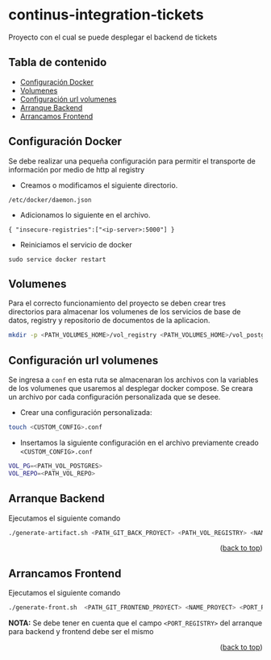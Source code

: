 
<a name="readme-top"></a>
# continus-integration-tickets
Proyecto con el cual se puede desplegar el backend de tickets

## Tabla de contenido
* [Configuración Docker](#configuración-docker)
* [Volumenes](#volumenes)
* [Configuración url volumenes](#configuración-url-volumenes)
* [Arranque Backend](#arranque-backend)
* [Arrancamos Frontend](#arrancamos-frontend)

## Configuración Docker
Se debe realizar una pequeña configuración para permitir el transporte de información por medio de http al registry

* Creamos o modificamos el siguiente directorio.
```
/etc/docker/daemon.json
```
* Adicionamos lo siguiente en el archivo.
```
{ "insecure-registries":["<ip-server>:5000"] }
``` 
* Reiniciamos el servicio de docker
```
sudo service docker restart
```
## Volumenes
Para el correcto funcionamiento del proyecto se deben crear tres directorios para almacenar los volumenes de los servicios de base de datos, registry y repositorio de documentos de la aplicacion.

```bash
mkdir -p <PATH_VOLUMES_HOME>/vol_registry <PATH_VOLUMES_HOME>/vol_postgresql <PATH_VOLUMES_HOME>/vol_repository
```

## Configuración url volumenes
Se ingresa a ``` conf ``` en esta ruta se almacenaran los archivos con la variables de los volumenes que usaremos al desplegar docker compose.
Se creara un archivo por cada configuración personalizada que se desee.

* Crear una configuración personalizada:
```bash
touch <CUSTOM_CONFIG>.conf
```
* Insertamos la siguiente configuración en el archivo previamente creado `<CUSTOM_CONFIG>.conf`
```bash
VOL_PG=<PATH_VOL_POSTGRES>
VOL_REPO=<PATH_VOL_REPO>
```
## Arranque Backend
Ejecutamos el siguiente comando
```bash
./generate-artifact.sh <PATH_GIT_BACK_PROYECT> <PATH_VOL_REGISTRY> <NAME_FILE_VAR_CONFIG_DOCKER_COMPOSE> <PORT_REGISTRY>
```
<p align="right">(<a href="#readme-top">back to top</a>)</p>

## Arrancamos Frontend
Ejecutamos el siguiente comando
```bash
./generate-front.sh  <PATH_GIT_FRONTEND_PROYECT> <NAME_PROYECT> <PORT_REGISTRY>
```
**NOTA:** Se debe tener en cuenta que el campo `<PORT_REGISTRY>` del arranque para backend y frontend debe ser el mismo

<p align="right">(<a href="#readme-top">back to top</a>)</p>



